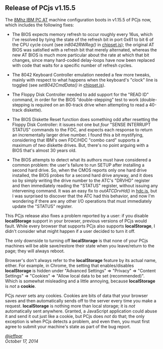 Release of PCjs v1.15.5
---

The [8Mhz IBM PC AT](/devices/pc/machine/5170/ega/1152kb/rev3/) machine configuration boots in
v1.15.5 of PCjs now, which includes the following fixes:

+ The BIOS expects memory refresh to occur roughly every 16us, which I've resolved by tying the state
of the refresh bit in port 0x61 to bit 6 of the CPU cycle count (see *in8042RWReg()* in [chipset.js](/modules/pcjs/lib/chipset.js));
the original AT BIOS was satisfied with a refresh bit that merely alternated, whereas the new AT BIOS
is much more particular about the rate at which that bit changes, since many hard-coded delay-loops have
now been replaced with code that waits for a specific number of refresh cycles.

+ The 8042 Keyboard Controller emulation needed a few more tweaks, mainly with respect to what happens
when the keyboard's "clock" line is toggled (see *set8042CmdData()* in [chipset.js](/modules/pcjs/lib/chipset.js)).

+ The Floppy Disk Controller needed to add support for the "READ ID" command, in order for the BIOS
"double-stepping" test to work (double-stepping is required on an 80-track drive when attempting to read
a 40-track diskette).

+ The BIOS Diskette Reset function does something odd after resetting the Floppy Disk Controller: it
issues not one but *four* "SENSE INTERRUPT STATUS" commands to the FDC, and expects each response to
return an incrementally larger drive number.  I found this a bit mystifying, considering that IBM's
own FDC/HDC "combo card" supports a maximum of *two* diskette drives.  But, there's no point arguing
with a BIOS that's almost 30 years old.

+ The BIOS attempts to detect what its authors must have considered a common problem: the user's failure
to run SETUP after installing a second hard drive.  So, when the CMOS reports only one hard drive installed,
the BIOS probes for a second hard drive anyway, and it does so by simply writing the drive number to the ATC's
"DRVHD" register and then immediately reading the "STATUS" register, without issuing any intervening command.
It was an easy fix to *outATCDrvHd()* in [hdc.js](/modules/pcjs/lib/hdc.js), but I was surprised
to discover that the ATC had this behavior, and now I'm wondering if there are any other I/O operations
that must immediately update the "STATUS" register.

This PCjs release also fixes a problem reported by a user: if you disable **localStorage** support in your
browser, previous versions of PCjs would fault.  While every browser that supports PCjs also supports
**localStorage**, I didn't consider what might happen if a user decided to turn it off.

The only downside to turning off **localStorage** is that none of your PCjs machines will be able save/restore
their state when you leave/return to the page; they will always reboot.

Browser's don't always refer to the **localStorage** feature by its actual name, either.  For example, in
Chrome, the setting that enables/disables **localStorage** is hidden under "Advanced Settings" => "Privacy" =>
"Content Settings" => "Cookies" => "Allow local data to be set (recommended)".  Which is somewhat misleading
and a little annoying, because **localStorage** is *not* a **cookie**.

PCjs *never* sets any cookies.  Cookies are bits of data that your browser saves and then automatically sends
off to the server every time you make a request.  **localStorage** is nothing more than local storage; it is
*not* automatically sent anywhere.  Granted, a JavaScript application could abuse it and send it out just like a
cookie, but PCjs does *not* do that; the only exception is when PCjs detects a problem, and even then, you must
first agree to submit your machine's state as part of the bug report.

*[@jeffpar](http://twitter.com/jeffpar)*  
*October 17, 2014*
